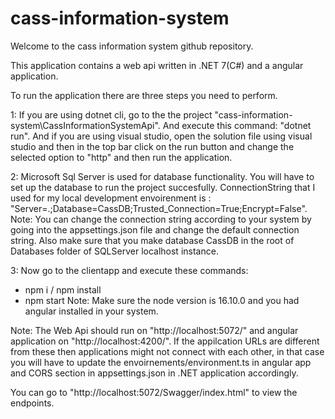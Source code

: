 # cass-information-system

Welcome to the cass information system github repository.

This application contains a web api written in .NET 7(C#) and a angular application. 

To run the application there are three steps you need to perform.

1: If you are using dotnet cli, go to the the project "cass-information-system\CassInformationSystemApi". And execute this command: "dotnet run". And if you are using visual studio, open the solution file using visual studio and then in the top bar click on the run button and change the selected option to "http" and then run the application.

2: Microsoft Sql Server is used for database functionality. You will have to set up the database to run the project succesfully. 
  ConnectionString that I used for my local development envoirenment is : 
  "Server=.;Database=CassDB;Trusted_Connection=True;Encrypt=False".
  Note: You can change the connection string according to your system by going into the appsettings.json file and change the default connection string.
        Also make sure that you make database CassDB in the root of Databases folder of SQLServer localhost instance.

3: Now go to the clientapp and execute these commands:
   - npm i / npm install
   - npm start
   Note: Make sure the node version is 16.10.0 and you had angular installed in your system.
   
Note: The Web Api should run on "http://localhost:5072/" and angular application on "http://localhost:4200/". If the appilcation URLs are different from these then applications might not connect with each other, in that case you will have to update the envoirnements/environment.ts in angular app and CORS section in appsettings.json in .NET application accordingly.

You can go to "http://localhost:5072/Swagger/index.html" to view the endpoints.
